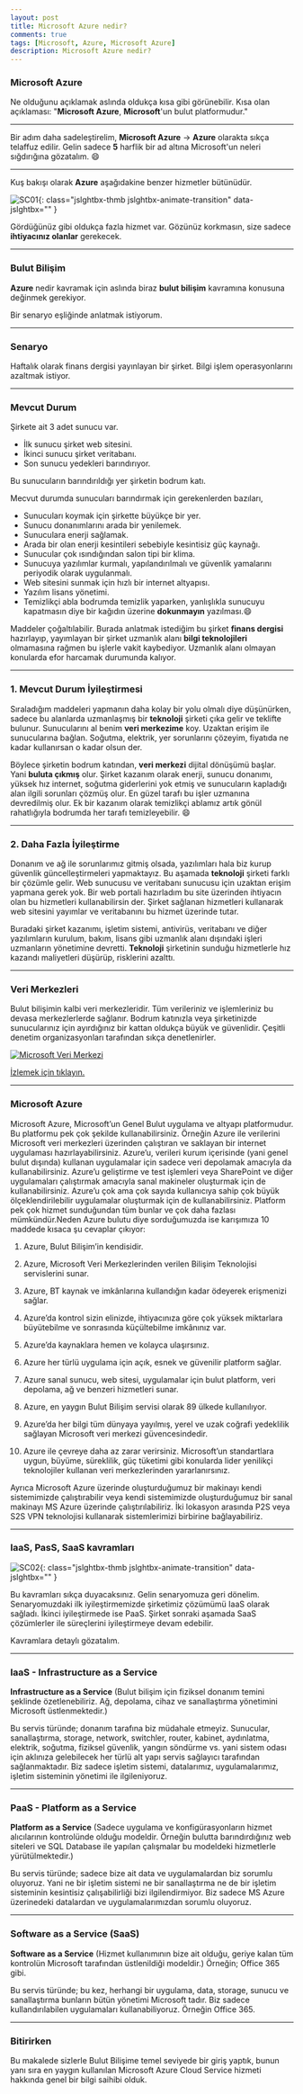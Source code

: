 ```yaml
---
layout: post
title: Microsoft Azure nedir?
comments: true
tags: [Microsoft, Azure, Microsoft Azure]
description: Microsoft Azure nedir?
---
```


### Microsoft Azure

Ne olduğunu açıklamak aslında oldukça kısa gibi görünebilir. 
Kısa olan açıklaması: "**Microsoft Azure**, **Microsoft**'un bulut platformudur."

-----

Bir adım daha sadeleştirelim, **Microsoft Azure** -> **Azure** olarakta sıkça telaffuz edilir.
Gelin sadece **5** harflik bir ad altına Microsoft'un neleri sığdırığına gözatalım. 😄

-----

Kuş bakışı olarak **Azure** aşağıdakine benzer hizmetler bütünüdür.

![SC01](/assets/images/posts/2017051501/sc01.png){: class="jslghtbx-thmb jslghtbx-animate-transition" data-jslghtbx="" }

Gördüğünüz gibi oldukça fazla hizmet var. Gözünüz korkmasın, size sadece **ihtiyacınız olanlar** gerekecek.

-----

### Bulut Bilişim

**Azure** nedir kavramak için aslında biraz **bulut bilişim** kavramına konusuna değinmek gerekiyor.

Bir senaryo eşliğinde anlatmak istiyorum.

-----

### Senaryo

Haftalık olarak finans dergisi yayınlayan bir şirket. Bilgi işlem operasyonlarını azaltmak istiyor.

-----

### Mevcut Durum

Şirkete ait 3 adet sunucu var. 

- İlk sunucu şirket web sitesini.
- İkinci sunucu şirket veritabanı.
- Son sunucu yedekleri barındırıyor.

Bu sunucuların barındırıldığı yer şirketin bodrum katı. 

Mecvut durumda sunucuları barındırmak için gerekenlerden bazıları,

- Sunucuları koymak için şirkette büyükçe bir yer.
- Sunucu donanımlarını arada bir yenilemek.
- Sunuculara enerji sağlamak.
- Arada bir olan enerji kesintileri sebebiyle kesintisiz güç kaynağı.
- Sunucular çok ısındığından salon tipi bir klima.
- Sunucuya yazılımlar kurmalı, yapılandırılmalı ve güvenlik yamalarını periyodik olarak uygulanmalı.
- Web sitesini sunmak için hızlı bir internet altyapısı.
- Yazılım lisans yönetimi.
- Temizlikçi abla bodrumda temizlik yaparken, yanlışlıkla sunucuyu kapatmasın diye bir kağıdın üzerine **dokunmayın** yazılması.😄


Maddeler çoğaltılabilir. Burada anlatmak istediğim bu şirket **finans dergisi** hazırlayıp, yayımlayan bir şirket uzmanlık alanı **bilgi teknolojileri** olmamasına rağmen bu işlerle vakit kaybediyor. Uzmanlık alanı olmayan konularda efor harcamak durumunda kalıyor.

-----

### 1. Mevcut Durum İyileştirmesi

Sıraladığım maddeleri yapmanın daha kolay bir yolu olmalı diye düşünürken, sadece bu alanlarda uzmanlaşmış bir **teknoloji** şirketi çıka gelir ve teklifte bulunur. 
Sunucularını al benim **veri merkezime** koy. Uzaktan erişim ile sunucularına bağlan. Soğutma, elektrik, yer sorunlarını çözeyim, fiyatıda ne kadar kullanırsan o kadar olsun der.

Böylece şirketin bodrum katından, **veri merkezi** dijital dönüşümü başlar. Yani **buluta çıkmış** olur. Şirket kazanım olarak enerji, sunucu donanımı, yüksek hız internet, soğutma giderlerini yok etmiş ve sunucuların kapladığı alan ilgili sorunları çözmüş olur. En güzel tarafı bu işler uzmanına devredilmiş olur. Ek bir kazanım olarak temizlikçi ablamız artık gönül rahatlığıyla bodrumda her tarafı temizleyebilir. 😄

-----

### 2. Daha Fazla İyileştirme

Donanım ve ağ ile sorunlarımız gitmiş olsada, yazılımları hala biz kurup güvenlik güncelleştirmeleri yapmaktayız. Bu aşamada **teknoloji** şirketi farklı bir çözümle gelir. Web sunucusu ve veritabanı sunucusu için uzaktan erişim yapmana gerek yok. Bir web portali hazırladım bu site üzerinden ihtiyacın olan bu hizmetleri kullanabilirsin der. Şirket sağlanan hizmetleri kullanarak web sitesini yayımlar ve veritabanını bu hizmet üzerinde tutar.

Buradaki şirket kazanımı, işletim sistemi, antivirüs, veritabanı ve diğer yazılımların kurulum, bakım, lisans gibi uzmanlık alanı dışındaki işleri uzmanların yönetimine devretti. **Teknoloji** şirketinin sunduğu hizmetlerle hız kazandı maliyetleri düşürüp, risklerini azalttı.

-----

### Veri Merkezleri

Bulut bilişimin kalbi veri merkezleridir. Tüm verileriniz ve işlemleriniz bu devasa merkezlerlerde sağlanır. Bodrum katınızla veya şirketinizde sunucularınız için ayırdığınız bir kattan oldukça büyük ve güvenlidir. Çeşitli denetim organizasyonları tarafından sıkça denetlenirler.

[![Microsoft Veri Merkezi](http://img.youtube.com/vi/ZJTiC6gpVto/0.jpg)](http://www.youtube.com/watch?v=ZJTiC6gpVto "Microsoft Veri Merkezi")

[İzlemek için tıklayın.](http://www.youtube.com/watch?v=ZJTiC6gpVto "İzlemek için tıklayın.")

-----

### Microsoft Azure

Microsoft Azure, Microsoft’un Genel Bulut uygulama ve altyapı platformudur. Bu platformu pek çok şekilde kullanabilirsiniz. Örneğin Azure ile verilerini Microsoft veri merkezleri üzerinden çalıştıran ve saklayan bir internet uygulaması hazırlayabilirsiniz. Azure’u, verileri kurum içerisinde (yani genel bulut dışında) kullanan uygulamalar için sadece veri depolamak amacıyla da kullanabilirsiniz. Azure’u geliştirme ve test işlemleri veya SharePoint ve diğer uygulamaları çalıştırmak amacıyla sanal makineler oluşturmak için de kullanabilirsiniz. Azure’u çok ama çok sayıda kullanıcıya sahip çok büyük ölçeklendirilebilir uygulamalar oluşturmak için de kullanabilirsiniz. Platform pek çok hizmet sunduğundan tüm bunlar ve çok daha fazlası mümkündür.Neden Azure bulutu diye sorduğumuzda ise karışımıza 10 maddede kısaca şu cevaplar çıkıyor:

1. Azure, Bulut Bilişim’in kendisidir.

2. Azure, Microsoft Veri Merkezlerinden verilen Bilişim Teknolojisi servislerini sunar.

3. Azure, BT kaynak ve imkânlarına kullandığın kadar ödeyerek erişmenizi sağlar.

4. Azure’da kontrol sizin elinizde, ihtiyacınıza göre çok yüksek miktarlara büyütebilme ve sonrasında küçültebilme imkânınız var.

5. Azure’da kaynaklara hemen ve kolayca ulaşırsınız.

6. Azure her türlü uygulama için açık, esnek ve güvenilir platform sağlar.

7. Azure sanal sunucu, web sitesi, uygulamalar için bulut platform, veri depolama, ağ ve benzeri hizmetleri sunar.

8. Azure, en yaygın Bulut Bilişim servisi olarak 89 ülkede kullanılıyor.

9. Azure’da her bilgi tüm dünyaya yayılmış, yerel ve uzak coğrafi yedeklilik sağlayan Microsoft veri merkezi güvencesindedir.

10. Azure ile çevreye daha az zarar verirsiniz. Microsoft’un standartlara uygun, büyüme, süreklilik, güç tüketimi gibi konularda lider yenilikçi teknolojiler kullanan veri merkezlerinden yararlanırsınız.


Ayrıca Microsoft Azure üzerinde oluşturduğumuz bir makinayı kendi sistemimizde çalıştırabilir veya kendi sistemimizde oluşturduğumuz bir sanal makinayı MS Azure üzerinde çalıştırılabiliriz. İki lokasyon arasında P2S veya S2S VPN teknolojisi kullanarak sistemlerimizi birbirine bağlayabiliriz.

-----

### IaaS, PasS, SaaS kavramları

![SC02](/assets/images/posts/2017051501/sc02.png){: class="jslghtbx-thmb jslghtbx-animate-transition" data-jslghtbx="" }

Bu kavramları sıkça duyacaksınız. Gelin senaryomuza geri dönelim. Senaryomuzdaki ilk iyileştirmemizde şirketimiz çözümümü IaaS olarak sağladı. İkinci iyileştirmede ise PaaS. Şirket sonraki aşamada SaaS çözümlerler ile süreçlerini iyileştirmeye devam edebilir.

Kavramlara detaylı gözatalım.

-----

### IaaS - Infrastructure as a Service 

**Infrastructure as a Service** (Bulut bilişim için fiziksel donanım temini şeklinde özetlenebiliriz. Ağ, depolama, cihaz ve sanallaştırma yönetimini Microsoft üstlenmektedir.)

Bu servis türünde; donanım tarafına biz müdahale etmeyiz. Sunucular, sanallaştırma, storage, network, switchler, router, kabinet, aydınlatma, elektrik, soğutma, fiziksel güvenlik, yangın söndürme vs. yani sistem odası için aklınıza gelebilecek her türlü alt yapı servis sağlayıcı tarafından sağlanmaktadır. Biz sadece işletim sistemi, datalarımız, uygulamalarımız, işletim sisteminin yönetimi ile ilgileniyoruz.

-----

### PaaS - Platform as a Service 

**Platform as a Service** (Sadece uygulama ve konfigürasyonların hizmet alıcılarının kontrolünde olduğu modeldir. Örneğin bulutta barındırdığınız web siteleri ve SQL Database ile yapılan çalışmalar bu modeldeki hizmetlerle yürütülmektedir.)

Bu servis türünde; sadece bize ait data ve uygulamalardan biz sorumlu oluyoruz. Yani ne bir işletim sistemi ne bir sanallaştırma ne de bir işletim sisteminin kesintisiz çalışabilirliği bizi ilgilendirmiyor. Biz sadece MS Azure üzerinedeki datalardan ve uygulamalarımızdan sorumlu oluyoruz.

-----

### Software as a Service (SaaS)

**Software as a Service** (Hizmet kullanımının bize ait olduğu, geriye kalan tüm kontrolün Microsoft tarafından üstlenildiği modeldir.) Örneğin; Office 365 gibi.

Bu servis türünde; bu kez, herhangi bir uygulama, data, storage, sunucu ve sanallaştırma bunların bütün yönetimi Microsoft tadır. Biz sadece kullandırılabilen uygulamaları kullanabiliyoruz. Örneğin Office 365.

-----

### Bitirirken

Bu makalede sizlerle Bulut Bilişime  temel seviyede bir giriş yaptık, bunun yanı sıra en yaygın kullanılan Microsoft Azure Cloud Service hizmeti hakkında genel bir bilgi saihibi olduk.